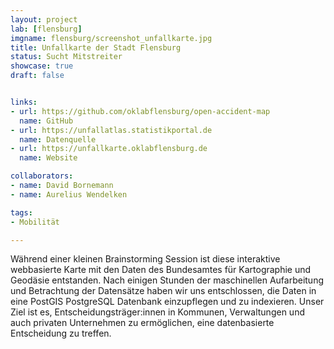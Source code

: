 ```yaml
---
layout: project
lab: [flensburg]
imgname: flensburg/screenshot_unfallkarte.jpg
title: Unfallkarte der Stadt Flensburg
status: Sucht Mitstreiter
showcase: true
draft: false


links:
- url: https://github.com/oklabflensburg/open-accident-map
  name: GitHub
- url: https://unfallatlas.statistikportal.de
  name: Datenquelle
- url: https://unfallkarte.oklabflensburg.de
  name: Website

collaborators:
- name: David Bornemann
- name: Aurelius Wendelken

tags:
- Mobilität

---
```


Während einer kleinen Brainstorming Session ist diese interaktive webbasierte Karte mit den Daten des Bundesamtes für Kartographie und Geodäsie entstanden. Nach einigen Stunden der maschinellen Aufarbeitung und Betrachtung der Datensätze haben wir uns entschlossen, die Daten in eine PostGIS PostgreSQL Datenbank einzupflegen und zu indexieren. Unser Ziel ist es, Entscheidungsträger:innen in Kommunen, Verwaltungen und auch privaten Unternehmen zu ermöglichen, eine datenbasierte Entscheidung zu treffen.
